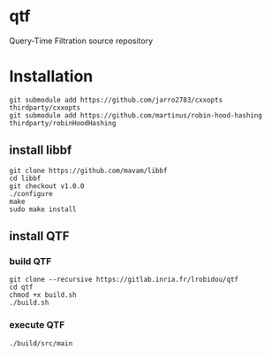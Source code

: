 # qtf

Query-Time Filtration source repository

# Installation

<!-- ## install CRoaring
git clone https://github.com/RoaringBitmap/CRoaring
cd CRoaring
mkdir build
cd build
cmake ..
make
sudo make install


## install sdsl
git clone https://github.com/simongog/sdsl-lite.git
cd sdsl-lite
sudo ./install.sh /usr/local/ -->
```
git submodule add https://github.com/jarro2783/cxxopts thirdparty/cxxopts
git submodule add https://github.com/martinus/robin-hood-hashing thirdparty/robinHoodHashing
```


## install libbf
```
git clone https://github.com/mavam/libbf
cd libbf
git checkout v1.0.0
./configure
make
sudo make install
```




## install QTF
### build QTF
```
git clone --recursive https://gitlab.inria.fr/lrobidou/qtf
cd qtf
chmod +x build.sh
./build.sh
```

### execute QTF
```
./build/src/main
```



